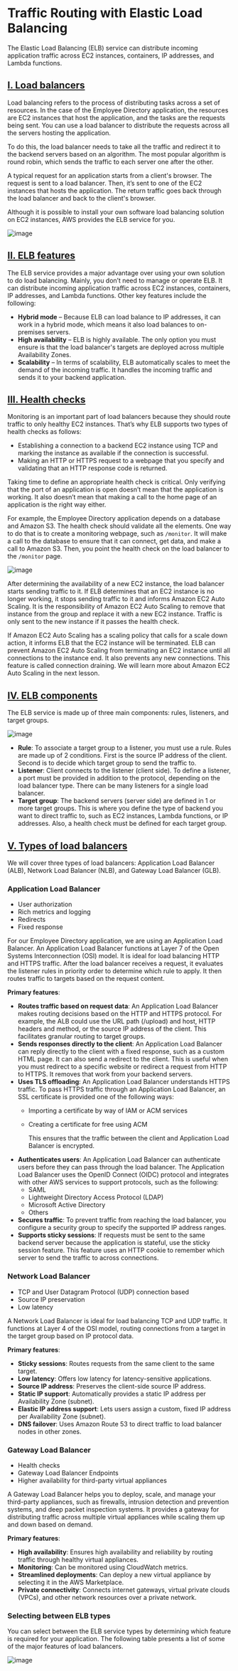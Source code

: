 # Traffic Routing with Elastic Load Balancing

The Elastic Load Balancing (ELB) service can distribute incoming application traffic across EC2 instances, containers, IP addresses, and Lambda functions.

## <u>I. Load balancers</u>

Load balancing refers to the process of distributing tasks across a set of resources. In the case of the Employee Directory application, the resources are EC2 instances that host the application, and the tasks are the requests being sent. You can use a load balancer to distribute the requests across all the servers hosting the application.

To do this, the load balancer needs to take all the traffic and redirect it to the backend servers based on an algorithm. The most popular algorithm is round robin, which sends the traffic to each server one after the other.

A typical request for an application starts from a client's browser. The request is sent to a load balancer. Then, it’s sent to one of the EC2 instances that hosts the application. The return traffic goes back through the load balancer and back to the client's browser.

Although it is possible to install your own software load balancing solution on EC2 instances, AWS provides the ELB service for you.

![image](images/elastic-load-balancing.png)

## <u>II. ELB features</u>

The ELB service provides a major advantage over using your own solution to do load balancing. Mainly, you don’t need to manage or operate ELB. It can distribute incoming application traffic across EC2 instances, containers, IP addresses, and Lambda functions. Other key features include the following:
- **Hybrid mode** – Because ELB can load balance to IP addresses, it can work in a hybrid mode, which means it also load balances to on-premises servers.
- **High availability** – ELB is highly available. The only option you must ensure is that the load balancer's targets are deployed across multiple Availability Zones.
- **Scalability** – In terms of scalability, ELB automatically scales to meet the demand of the incoming traffic. It handles the incoming traffic and sends it to your backend application.

## <u>III. Health checks</u>

Monitoring is an important part of load balancers because they should route traffic to only healthy EC2 instances. That’s why ELB supports two types of health checks as follows:
- Establishing a connection to a backend EC2 instance using TCP and marking the instance as available if the connection is successful.
- Making an HTTP or HTTPS request to a webpage that you specify and validating that an HTTP response code is returned.

Taking time to define an appropriate health check is critical. Only verifying that the port of an application is open doesn’t mean that the application is working. It also doesn’t mean that making a call to the home page of an application is the right way either.

For example, the Employee Directory application depends on a database and Amazon S3. The health check should validate all the elements. One way to do that is to create a monitoring webpage, such as `/monitor`. It will make a call to the database to ensure that it can connect, get data, and make a call to Amazon S3. Then, you point the health check on the load balancer to the `/monitor` page.

![image](images/health-check.jpg)

After determining the availability of a new EC2 instance, the load balancer starts sending traffic to it. If ELB determines that an EC2 instance is no longer working, it stops sending traffic to it and informs Amazon EC2 Auto Scaling. It is the responsibility of Amazon EC2 Auto Scaling to remove that instance from the group and replace it with a new EC2 instance. Traffic is only sent to the new instance if it passes the health check.

If Amazon EC2 Auto Scaling has a scaling policy that calls for a scale down action, it informs ELB that the EC2 instance will be terminated. ELB can prevent Amazon EC2 Auto Scaling from terminating an EC2 instance until all connections to the instance end. It also prevents any new connections. This feature is called connection draining. We will learn more about Amazon EC2 Auto Scaling in the next lesson.

## <u>IV. ELB components</u>

The ELB service is made up of three main components: rules, listeners, and target groups. 

![image](images/elb-components.png)

- **Rule**: To associate a target group to a listener, you must use a rule. Rules are made up of 2 conditions. First is the source IP address of the client. Second is to decide which target group to send the traffic to.
- **Listener**: Client connects to the listener (client side). To define a listener, a port must be provided in addition to the protocol, depending on the load balancer type. There can be many listeners for a single load balancer.
- **Target group**: The backend servers (server side) are defined in 1 or more target groups. This is where you define the type of backend you want to direct traffic to, such as EC2 instances, Lambda functions, or IP addresses. Also, a health check must be defined for each target group.

## <u>V. Types of load balancers</u>

We will cover three types of load balancers: Application Load Balancer (ALB), Network Load Balancer (NLB), and Gateway Load Balancer (GLB). 

### **Application Load Balancer**

- User authorization
- Rich metrics and logging
- Redirects
- Fixed response

For our Employee Directory application, we are using an Application Load Balancer. An Application Load Balancer functions at Layer 7 of the Open Systems Interconnection (OSI) model. It is ideal for load balancing HTTP and HTTPS traffic. After the load balancer receives a request, it evaluates the listener rules in priority order to determine which rule to apply. It then routes traffic to targets based on the request content.

**Primary features**:
- **Routes traffic based on request data**: An Application Load Balancer makes routing decisions based on the HTTP and HTTPS protocol. For example, the ALB could use the URL path (/upload) and host, HTTP headers and method, or the source IP address of the client. This facilitates granular routing to target groups.
- **Sends responses directly to the client**: An Application Load Balancer can reply directly to the client with a fixed response, such as a custom HTML page. It can also send a redirect to the client. This is useful when you must redirect to a specific website or redirect a request from HTTP to HTTPS. It removes that work from your backend servers.
- **Uses TLS offloading**: An Application Load Balancer understands HTTPS traffic. To pass HTTPS traffic through an Application Load Balancer, an SSL certificate is provided one of the following ways:
    - Importing a certificate by way of IAM or ACM services
    - Creating a certificate for free using ACM

        This ensures that the traffic between the client and Application Load Balancer is encrypted.
- **Authenticates users**: An Application Load Balancer can authenticate users before they can pass through the load balancer. The Application Load Balancer uses the OpenID Connect (OIDC) protocol and integrates with other AWS services to support protocols, such as the following:
    - SAML
    - Lightweight Directory Access Protocol (LDAP)
    - Microsoft Active Directory
    - Others
- **Secures traffic**: To prevent traffic from reaching the load balancer, you configure a security group to specify the supported IP address ranges.
- **Supports sticky sessions**: If requests must be sent to the same backend server because the application is stateful, use the sticky session feature. This feature uses an HTTP cookie to remember which server to send the traffic to across connections.

### **Network Load Balancer**

- TCP and User Datagram Protocol (UDP) connection based
- Source IP preservation
- Low latency

A Network Load Balancer is ideal for load balancing TCP and UDP traffic. It functions at Layer 4 of the OSI model, routing connections from a target in the target group based on IP protocol data.

**Primary features**:
- **Sticky sessions**: Routes requests from the same client to the same target.
- **Low latency**: Offers low latency for latency-sensitive applications.
- **Source IP address**: Preserves the client-side source IP address.
- **Static IP support**: Automatically provides a static IP address per Availability Zone (subnet).
- **Elastic IP address support**: Lets users assign a custom, fixed IP address per Availability Zone (subnet).
- **DNS failover**: Uses Amazon Route 53 to direct traffic to load balancer nodes in other zones.

### **Gateway Load Balancer**

- Health checks
- Gateway Load Balancer Endpoints
- Higher availability for third-party virtual appliances

A Gateway Load Balancer helps you to deploy, scale, and manage your third-party appliances, such as firewalls, intrusion detection and prevention systems, and deep packet inspection systems. It provides a gateway for distributing traffic across multiple virtual appliances while scaling them up and down based on demand.

**Primary features**:
- **High availability**: Ensures high availability and reliability by routing traffic through healthy virtual appliances.
- **Monitoring**: Can be monitored using CloudWatch metrics.
- **Streamlined deployments**: Can deploy a new virtual appliance by selecting it in the AWS Marketplace.
- **Private connectivity**: Connects internet gateways, virtual private clouds (VPCs), and other network resources over a private network.

### **Selecting between ELB types**

You can select between the ELB service types by determining which feature is required for your application. The following table presents a list of some of the major features of load balancers.

![image](images/elb-types.png)
